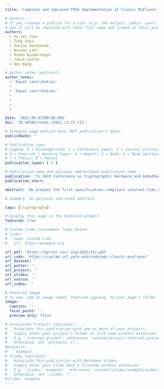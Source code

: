 ```yaml
---
title: 'Complete and Improved FPGA Implementation of Classic McEliece'

# Authors
# If you created a profile for a user (e.g. the default `admin` user), write the username (folder name) here
# and it will be replaced with their full name and linked to their profile.
authors:
  - Po-Jen Chen
  - Tung Chou
  - Sanjay Deshpande
  - Norman Lahr
  - Ruben Niederhagen
  - Jakub Szefer
  - Wen Wang

# Author notes (optional)
author_notes:
  - 'Equal contribution'
  - 
  - 'Equal contribution'
  - 
  - 
  - 
  - 

date: '2022-09-01T00:00:00Z'
doi: '10.46586/tches.v2022.i3.71-113'

# Schedule page publish date (NOT publication's date).
publishDate: ''

# Publication type.
# Legend: 0 = Uncategorized; 1 = Conference paper; 2 = Journal article;
# 3 = Preprint / Working Paper; 4 = Report; 5 = Book; 6 = Book section;
# 7 = Thesis; 8 = Patent
publication_types: ['1']

# Publication name and optional abbreviated publication name.
publication: 'In IACR Conference on Cryptographic Hardware and Embedded Systems 2022'
publication_short: 

abstract: 'We present the first specification-compliant constant-time FPGA implementation of the Classic McEliece cryptosystem from the third-round of NIST’s Post-Quantum Cryptography standardization process. In particular, we present the first complete implementation including encapsulation and decapsulation modules as well as key generation with seed expansion. All the hardware modules are parametrizable, at compile time, with security level and performance parameters. As the most time consuming operation of Classic McEliece is the systemization of the public key matrix during key generation, we present and evaluate three new algorithms that can be used for systemization while complying with the specification: hybrid early-abort systemizer (HEA), single-pass early-abort systemizer (SPEA), and dual-pass earlyabort systemizer (DPEA). All of the designs outperform the prior systemizer designs for Classic McEliece by 2.2x to 2.6x in average runtime and by 1.7x to 2.4x in time-area efficiency. We show that our complete Classic McEliece design for example can perform key generation in 5.2 ms to 20 ms, encapsulation in 0.1 ms to 0.5 ms, and decapsulation in 0.7 ms to 1.5 ms for all security levels on an Xlilinx Artix 7 FPGA. The performance can be increased even further at the cost of resources by increasing the level of parallelization using the performance parameters of our design.'

# Summary. An optional shortened abstract.

tags: [cryptography]

# Display this page in the Featured widget?
featured: true

# Custom links (uncomment lines below)
# links:
# - name: Custom Link
#   url: http://example.org

url_pdf: 'https://eprint.iacr.org/2022/412.pdf'
url_code: 'https://caslab.csl.yale.edu/code/pqc-classic-mceliece/'
url_dataset: ''
url_poster: ''
url_project: ''
url_slides: ''
url_source: ''
url_video: ''

# Featured image
# To use, add an image named `featured.jpg/png` to your page's folder.
image:
  caption: ''
  focal_point: ''
  preview_only: false

# Associated Projects (optional).
#   Associate this publication with one or more of your projects.
#   Simply enter your project's folder or file name without extension.
#   E.g. `internal-project` references `content/project/internal-project/index.md`.
#   Otherwise, set `projects: []`.
#projects:
#  - example
# Slides (optional).
#   Associate this publication with Markdown slides.
#   Simply enter your slide deck's filename without extension.
#   E.g. `slides: "example"` references `content/slides/example/index.md`.
#   Otherwise, set `slides: ""`.
#slides: example
---
```


